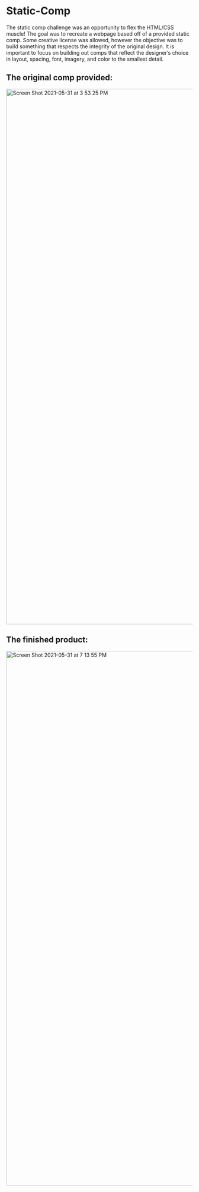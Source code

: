 # Static-Comp

The static comp challenge was an opportunity to flex the HTML/CSS muscle! The goal was to recreate a webpage based off of a provided static comp. Some creative license was allowed, however the objective was to build something that respects the integrity of the original design. It is important to focus on building out comps that reflect the designer’s choice in layout, spacing, font, imagery, and color to the smallest detail.


## The original comp provided:

<img width="1440" alt="Screen Shot 2021-05-31 at 3 53 25 PM" src="https://user-images.githubusercontent.com/74690897/120247503-86253d80-c228-11eb-8955-a0fa74395230.png">

## The finished product:

<img width="1438" alt="Screen Shot 2021-05-31 at 7 13 55 PM" src="https://user-images.githubusercontent.com/74690897/120257117-774c8400-c244-11eb-8d29-41544b6c6965.png">
